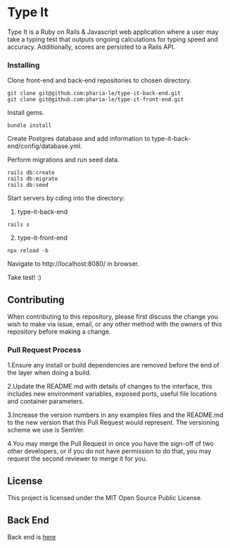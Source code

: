 # Type It

Type It is a Ruby on Rails & Javascript web application where a user may take a typing test that outputs ongoing calculations for typing speed and accuracy. Additionally, scores are persisted to a Rails API.

### Installing

Clone front-end and back-end repositories to chosen directory.

```
git clone git@github.com:pharia-le/type-it-back-end.git
git clone git@github.com:pharia-le/type-it-front-end.git
```

Install gems.

```
bundle install
```

Create Postgres database and add information to type-it-back-end/config/database.yml.

Perform migrations and run seed data.

```
rails db:create
rails db:migrate
rails db:seed
```

Start servers by cding into the directory:

1) type-it-back-end

```
rails s

```

2) type-it-front-end

```
npx reload -b

```

Navigate to http://localhost:8080/ in browser.

Take test! :)

## Contributing

When contributing to this repository, please first discuss the change you wish to make via issue, email, or any other method with the owners of this repository before making a change.

### Pull Request Process

1.Ensure any install or build dependencies are removed before the end of the layer when doing a build.

2.Update the README.md with details of changes to the interface, this includes new environment variables, exposed ports, useful file locations and container parameters.

3.Increase the version numbers in any examples files and the README.md to the new version that this Pull Request would represent. The versioning scheme we use is SemVer.

4.You may merge the Pull Request in once you have the sign-off of two other developers, or if you do not have permission to do that, you may request the second reviewer to merge it for you.

## License

This project is licensed under the MIT Open Source Public License.

## Back End

Back end is [here](https://github.com/pharia-le/type-it-back-end)
